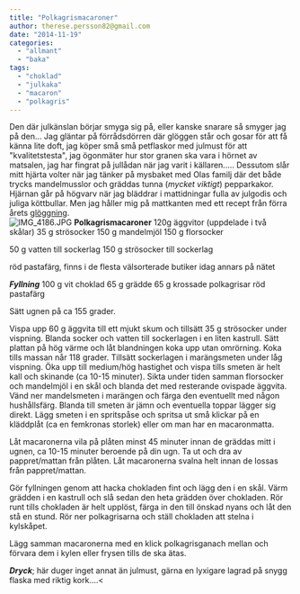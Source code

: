 ```yaml
---
title: "Polkagrismacaroner"
author: therese.persson82@gmail.com
date: "2014-11-19"
categories: 
  - "allmant"
  - "baka"
tags: 
  - "choklad"
  - "julkaka"
  - "macaron"
  - "polkagris"
---
```


Den där julkänslan börjar smyga sig på, eller kanske snarare så smyger jag på den... Jag gläntar på förrådsdörren där glöggen står och gosar för att få känna lite doft, jag köper små små petflaskor med julmust för att "kvalitetstesta", jag ögonmäter hur stor granen ska vara i hörnet av matsalen, jag har fingrat på jullådan när jag varit i källaren..... Dessutom slår mitt hjärta volter när jag tänker på mysbaket med Olas familj där det både trycks mandelmusslor och gräddas tunna (_mycket viktigt_) pepparkakor. Hjärnan går på högvarv när jag bläddrar i mattidningar fulla av julgodis och juliga köttbullar. Men jag håller mig på mattkanten med ett recept från förra årets [glöggning](/posts/gloggning-2013/).  
![IMG_4186.JPG](/static/img/IMG_4186.jpg)
**Polkagrismacaroner** 120g äggvitor (uppdelade i två skålar) 35 g strösocker 150 g mandelmjöl 150 g florsocker

50 g vatten till sockerlag 150 g strösocker till sockerlag

röd pastafärg, finns i de flesta välsorterade butiker idag annars på nätet

**_Fyllning_** 100 g vit choklad 65 g grädde 65 g krossade polkagrisar röd pastafärg

Sätt ugnen på ca 155 grader.

Vispa upp 60 g äggvita till ett mjukt skum och tillsätt 35 g strösocker under vispning. Blanda socker och vatten till sockerlagen i en liten kastrull. Sätt plattan på hög värme och låt blandningen koka upp utan omrörning. Koka tills massan når 118 grader. Tillsätt sockerlagen i marängsmeten under låg vispning. Öka upp till medium/hög hastighet och vispa tills smeten är helt kall och skinande (ca 10-15 minuter). Sikta under tiden samman florsocker och mandelmjöl i en skål och blanda det med resterande ovispade äggvita. Vänd ner mandelsmeten i marängen och färga den eventuellt med någon hushållsfärg. Blanda till smeten är jämn och eventuella toppar lägger sig direkt. Lägg smeten i en spritspåse och spritsa ut små klickar på en kläddplåt (ca en femkronas storlek) eller om man har en macaronmatta.

Låt macaronerna vila på plåten minst 45 minuter innan de gräddas mitt i ugnen, ca 10-15 minuter beroende på din ugn. Ta ut och dra av pappret/mattan från plåten. Låt macaronerna svalna helt innan de lossas från pappret/mattan.

Gör fyllningen genom att hacka chokladen fint och lägg den i en skål. Värm grädden i en kastrull och slå sedan den heta grädden över chokladen. Rör runt tills chokladen är helt upplöst, färga in den till önskad nyans och låt den stå en stund. Rör ner polkagrisarna och ställ chokladen att stelna i kylskåpet.

Lägg samman macaronerna med en klick polkagrisganach mellan och förvara dem i kylen eller frysen tills de ska ätas.

**_Dryck_**; här duger inget annat än julmust, gärna en lyxigare lagrad på snygg flaska med riktig kork....<
